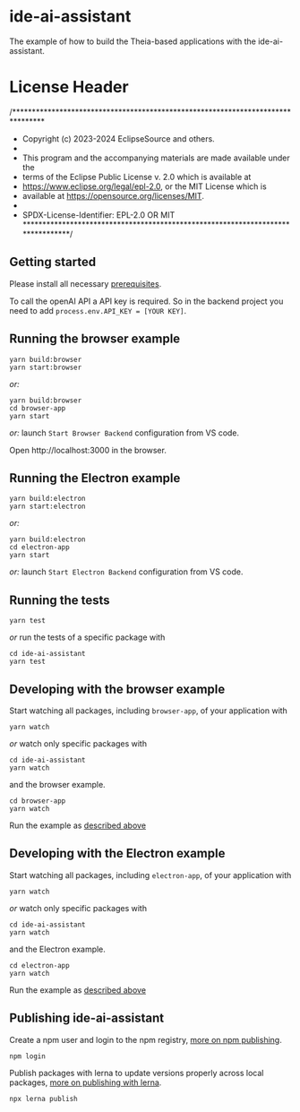 # ide-ai-assistant
The example of how to build the Theia-based applications with the ide-ai-assistant.
# License Header
/********************************************************************************
 * Copyright (c) 2023-2024 EclipseSource and others.
 *
 * This program and the accompanying materials are made available under the
 * terms of the Eclipse Public License v. 2.0 which is available at
 * https://www.eclipse.org/legal/epl-2.0, or the MIT License which is
 * available at https://opensource.org/licenses/MIT.
 *
 * SPDX-License-Identifier: EPL-2.0 OR MIT
 ********************************************************************************/

## Getting started

Please install all necessary [prerequisites](https://github.com/eclipse-theia/theia/blob/master/doc/Developing.md#prerequisites).

To call the openAI API a API key is required.
So in the backend project you need to add `process.env.API_KEY = [YOUR KEY]`.

## Running the browser example

    yarn build:browser
    yarn start:browser

*or:*

    yarn build:browser
    cd browser-app
    yarn start

*or:* launch `Start Browser Backend` configuration from VS code.

Open http://localhost:3000 in the browser.

## Running the Electron example

    yarn build:electron
    yarn start:electron

*or:*

    yarn build:electron
    cd electron-app
    yarn start

*or:* launch `Start Electron Backend` configuration from VS code.


## Running the tests

    yarn test

*or* run the tests of a specific package with

    cd ide-ai-assistant
    yarn test


## Developing with the browser example

Start watching all packages, including `browser-app`, of your application with

    yarn watch

*or* watch only specific packages with

    cd ide-ai-assistant
    yarn watch

and the browser example.

    cd browser-app
    yarn watch

Run the example as [described above](#Running-the-browser-example)
## Developing with the Electron example

Start watching all packages, including `electron-app`, of your application with

    yarn watch

*or* watch only specific packages with

    cd ide-ai-assistant
    yarn watch

and the Electron example.

    cd electron-app
    yarn watch

Run the example as [described above](#Running-the-Electron-example)

## Publishing ide-ai-assistant

Create a npm user and login to the npm registry, [more on npm publishing](https://docs.npmjs.com/getting-started/publishing-npm-packages).

    npm login

Publish packages with lerna to update versions properly across local packages, [more on publishing with lerna](https://github.com/lerna/lerna#publish).

    npx lerna publish

